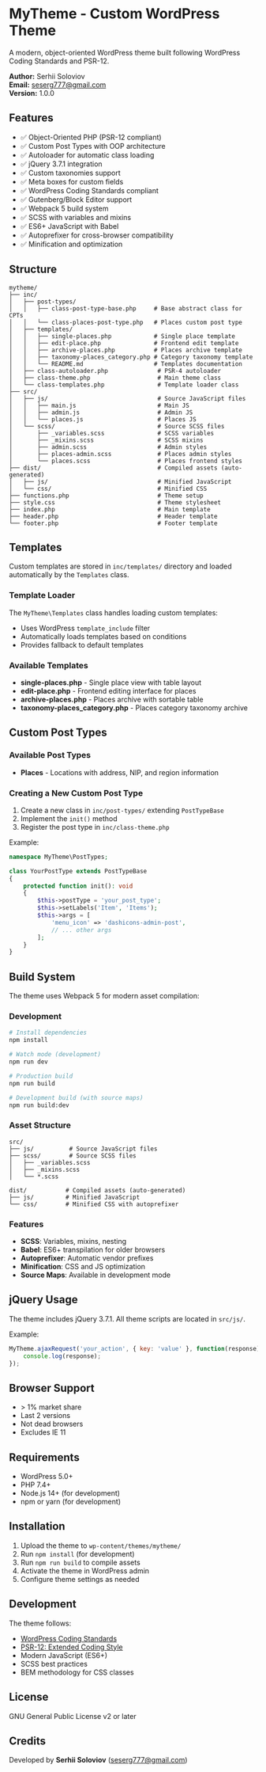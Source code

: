 # MyTheme - Custom WordPress Theme

A modern, object-oriented WordPress theme built following WordPress Coding Standards and PSR-12.

**Author:** Serhii Soloviov  
**Email:** seserg777@gmail.com  
**Version:** 1.0.0

## Features

- ✅ Object-Oriented PHP (PSR-12 compliant)
- ✅ Custom Post Types with OOP architecture
- ✅ Autoloader for automatic class loading
- ✅ jQuery 3.7.1 integration
- ✅ Custom taxonomies support
- ✅ Meta boxes for custom fields
- ✅ WordPress Coding Standards compliant
- ✅ Gutenberg/Block Editor support
- ✅ Webpack 5 build system
- ✅ SCSS with variables and mixins
- ✅ ES6+ JavaScript with Babel
- ✅ Autoprefixer for cross-browser compatibility
- ✅ Minification and optimization

## Structure

```
mytheme/
├── inc/
│   ├── post-types/
│   │   ├── class-post-type-base.php     # Base abstract class for CPTs
│   │   └── class-places-post-type.php   # Places custom post type
│   ├── templates/
│   │   ├── single-places.php            # Single place template
│   │   ├── edit-place.php               # Frontend edit template
│   │   ├── archive-places.php           # Places archive template
│   │   ├── taxonomy-places_category.php # Category taxonomy template
│   │   └── README.md                    # Templates documentation
│   ├── class-autoloader.php              # PSR-4 autoloader
│   ├── class-theme.php                   # Main theme class
│   └── class-templates.php               # Template loader class
├── src/
│   ├── js/                               # Source JavaScript files
│   │   ├── main.js                       # Main JS
│   │   ├── admin.js                      # Admin JS
│   │   └── places.js                     # Places JS
│   └── scss/                             # Source SCSS files
│       ├── _variables.scss               # SCSS variables
│       ├── _mixins.scss                  # SCSS mixins
│       ├── admin.scss                    # Admin styles
│       ├── places-admin.scss             # Places admin styles
│       └── places.scss                   # Places frontend styles
├── dist/                                 # Compiled assets (auto-generated)
│   ├── js/                               # Minified JavaScript
│   └── css/                              # Minified CSS
├── functions.php                         # Theme setup
├── style.css                             # Theme stylesheet
├── index.php                             # Main template
├── header.php                            # Header template
└── footer.php                            # Footer template
```

## Templates

Custom templates are stored in `inc/templates/` directory and loaded automatically by the `Templates` class.

### Template Loader

The `MyTheme\Templates` class handles loading custom templates:
- Uses WordPress `template_include` filter
- Automatically loads templates based on conditions
- Provides fallback to default templates

### Available Templates

- **single-places.php** - Single place view with table layout
- **edit-place.php** - Frontend editing interface for places
- **archive-places.php** - Places archive with sortable table
- **taxonomy-places_category.php** - Places category taxonomy archive

## Custom Post Types

### Available Post Types

- **Places** - Locations with address, NIP, and region information

### Creating a New Custom Post Type

1. Create a new class in `inc/post-types/` extending `PostTypeBase`
2. Implement the `init()` method
3. Register the post type in `inc/class-theme.php`

Example:

```php
namespace MyTheme\PostTypes;

class YourPostType extends PostTypeBase
{
    protected function init(): void
    {
        $this->postType = 'your_post_type';
        $this->setLabels('Item', 'Items');
        $this->args = [
            'menu_icon' => 'dashicons-admin-post',
            // ... other args
        ];
    }
}
```

## Build System

The theme uses Webpack 5 for modern asset compilation:

### Development

```bash
# Install dependencies
npm install

# Watch mode (development)
npm run dev

# Production build
npm run build

# Development build (with source maps)
npm run build:dev
```

### Asset Structure

```
src/
├── js/          # Source JavaScript files
├── scss/        # Source SCSS files
│   ├── _variables.scss
│   ├── _mixins.scss
│   └── *.scss

dist/           # Compiled assets (auto-generated)
├── js/         # Minified JavaScript
└── css/        # Minified CSS with autoprefixer
```

### Features

- **SCSS**: Variables, mixins, nesting
- **Babel**: ES6+ transpilation for older browsers
- **Autoprefixer**: Automatic vendor prefixes
- **Minification**: CSS and JS optimization
- **Source Maps**: Available in development mode

## jQuery Usage

The theme includes jQuery 3.7.1. All theme scripts are located in `src/js/`.

Example:

```javascript
MyTheme.ajaxRequest('your_action', { key: 'value' }, function(response) {
    console.log(response);
});
```

## Browser Support

- \> 1% market share
- Last 2 versions
- Not dead browsers
- Excludes IE 11

## Requirements

- WordPress 5.0+
- PHP 7.4+
- Node.js 14+ (for development)
- npm or yarn (for development)

## Installation

1. Upload the theme to `wp-content/themes/mytheme/`
2. Run `npm install` (for development)
3. Run `npm run build` to compile assets
4. Activate the theme in WordPress admin
5. Configure theme settings as needed

## Development

The theme follows:
- [WordPress Coding Standards](https://developer.wordpress.org/coding-standards/)
- [PSR-12: Extended Coding Style](https://www.php-fig.org/psr/psr-12/)
- Modern JavaScript (ES6+)
- SCSS best practices
- BEM methodology for CSS classes

## License

GNU General Public License v2 or later

## Credits

Developed by **Serhii Soloviov** (seserg777@gmail.com)

